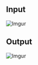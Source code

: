 ## Input

![Imgur](https://i.imgur.com/u886T4J.png)


## Output

![Imgur](https://i.imgur.com/hTD8AO1.png)

